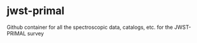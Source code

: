 # jwst-primal
Github container for all the spectroscopic data, catalogs, etc. for the JWST-PRIMAL survey
